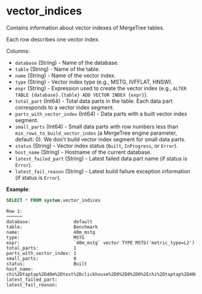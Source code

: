 # vector_indices

Contains information about vector indexes of MergeTree tables.

Each row describes one vector index.

Columns:

- `database` (String) - Name of the database.
- `table` (String) - Name of the table.
- `name` (String) - Name of the vector index.
- `type` (String) - Vector index type (e.g., MSTG, IVFFLAT, HNSW).
- `expr` (String) - Expression used to create the vector index (e.g., `ALTER TABLE {database}.{table} ADD VECTOR INDEX {expr}`).
- `total_part` (Int64) - Total data parts in the table. Each data part corresponds to a vector index segment.
- `parts_with_vector_index` (Int64) - Data parts with a built vector index segment.
- `small_parts` (Int64) - Small data parts with row numbers less than  `min_rows_to_build_vector_index` (a MergeTree engine parameter, default: 0). We don't build vector index segment for small data parts.
- `status` (String) - Vector index status (`Built`, `InProgress`, or `Error`).
- `host_name` (String) - Hostname of the current database.
- `latest_failed_part` (String) - Latest failed data part name (if status is `Error`).
- `latest_fail_reason` (String) - Latest build failure exception information (if status is `Error`).

**Example**:

```sql
SELECT * FROM system.vector_indices
```

```text
Row 1:
──────
database:                default
table:                   Benchmark
name:                    40m_mstg
type:                    MSTG
expr:                    `40m_mstg` vector TYPE MSTG('metric_type=L2')
total_parts:             1
parts_with_vector_index: 1
small_parts:             0
status:                  Built
host_name:               chi%2Dtaptap%2D40m%2Dtest%2Dclickhouse%2D0%2D0%2D0%2Echi%2Dtaptap%2D40m%2Dtest%2Dclickhouse%2D0%2D0%2Etaptap%2Esvc%2Ecluster%2Elocal:9000
latest_failed_part:
latest_fail_reason:
```
